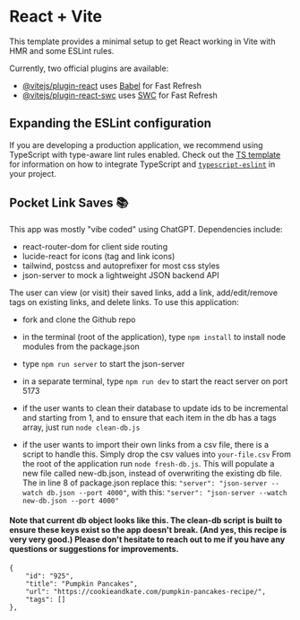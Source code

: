 # React + Vite

This template provides a minimal setup to get React working in Vite with HMR and some ESLint rules.

Currently, two official plugins are available:

- [@vitejs/plugin-react](https://github.com/vitejs/vite-plugin-react/blob/main/packages/plugin-react) uses [Babel](https://babeljs.io/) for Fast Refresh
- [@vitejs/plugin-react-swc](https://github.com/vitejs/vite-plugin-react/blob/main/packages/plugin-react-swc) uses [SWC](https://swc.rs/) for Fast Refresh

## Expanding the ESLint configuration

If you are developing a production application, we recommend using TypeScript with type-aware lint rules enabled. Check out the [TS template](https://github.com/vitejs/vite/tree/main/packages/create-vite/template-react-ts) for information on how to integrate TypeScript and [`typescript-eslint`](https://typescript-eslint.io) in your project.


## Pocket Link Saves 📚

This app was mostly "vibe coded" using ChatGPT. Dependencies include: 
* react-router-dom for client side routing
* lucide-react for icons (tag and link icons)
* tailwind, postcss and autoprefixer for most css styles
* json-server to mock a lightweight JSON backend API

The user can view (or visit) their saved links, add a link, add/edit/remove tags on existing links, and delete links. To use this application: 
* fork and clone the Github repo
* in the terminal (root of the application), type `npm install` to install node modules from the package.json
* type `npm run server` to start the json-server
* in a separate terminal, type `npm run dev` to start the react server on port 5173

* if the user wants to clean their database to update ids to be incremental and starting from 1, and to ensure that each item in the db has a tags array, just run `node clean-db.js`

* if the user wants to import their own links from a csv file, there is a script to handle this. Simply drop the csv values into `your-file.csv` From the root of the application run `node fresh-db.js`. This will populate a new file called new-db.json, instead of overwriting the existing db file. The in line 8 of package.json replace this: ```"server": "json-server --watch db.json --port 4000"```, with this: ```"server": "json-server --watch new-db.json --port 4000"```

#### Note that current db object looks like this. The clean-db script is built to ensure these keys exist so the app doesn't break. (And yes, this recipe is very very good.) Please don't hesitate to reach out to me if you have any questions or suggestions for improvements.
```
{
    "id": "925",
    "title": "Pumpkin Pancakes",
    "url": "https://cookieandkate.com/pumpkin-pancakes-recipe/",
    "tags": []
},
